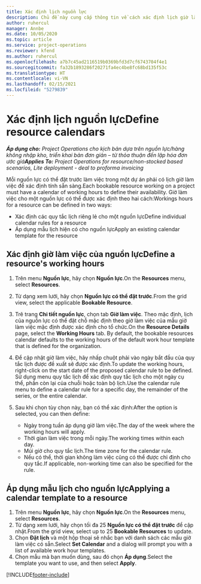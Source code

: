 ```yaml
---
title: Xác định lịch nguồn lực
description: Chủ đề này cung cấp thông tin về cách xác định lịch giờ làm việc cho các nguồn lực trong Project Operations.
author: ruhercul
manager: Annbe
ms.date: 10/05/2020
ms.topic: article
ms.service: project-operations
ms.reviewer: kfend
ms.author: ruhercul
ms.openlocfilehash: a7b7c45ad2116519b0369bfd3d7cf6743704f4e1
ms.sourcegitcommit: fa32b1893286f20271fa4ec4be8fc68bd135f53c
ms.translationtype: HT
ms.contentlocale: vi-VN
ms.lasthandoff: 02/15/2021
ms.locfileid: "5279839"
---
```

# <a name="define-resource-calendars"></a><span data-ttu-id="6eaca-103">Xác định lịch nguồn lực</span><span class="sxs-lookup"><span data-stu-id="6eaca-103">Define resource calendars</span></span>

<span data-ttu-id="6eaca-104">_**Áp dụng cho:** Project Operations cho kịch bản dựa trên nguồn lực/hàng không nhập kho, triển khai bản đơn giản – từ thỏa thuận đến lập hóa đơn ước giá_</span><span class="sxs-lookup"><span data-stu-id="6eaca-104">_**Applies To:** Project Operations for resource/non-stocked based scenarios, Lite deployment - deal to proforma invoicing_</span></span>

<span data-ttu-id="6eaca-105">Mỗi nguồn lực có thể đặt trước làm việc trong một dự án phải có lịch giờ làm việc để xác định tính sẵn sàng.</span><span class="sxs-lookup"><span data-stu-id="6eaca-105">Each bookable resource working on a project must have a calendar of working hours to define their availability.</span></span> <span data-ttu-id="6eaca-106">Giờ làm việc cho một nguồn lực có thể được xác định theo hai cách:</span><span class="sxs-lookup"><span data-stu-id="6eaca-106">Workings hours for a resource can be defined in two ways:</span></span> 

   - <span data-ttu-id="6eaca-107">Xác định các quy tắc lịch riêng lẻ cho một nguồn lực</span><span class="sxs-lookup"><span data-stu-id="6eaca-107">Define individual calendar rules for a resource</span></span>
   - <span data-ttu-id="6eaca-108">Áp dụng mẫu lịch hiện có cho nguồn lực</span><span class="sxs-lookup"><span data-stu-id="6eaca-108">Apply an existing calendar template for the resource</span></span>

## <a name="define-a-resources-working-hours"></a><span data-ttu-id="6eaca-109">Xác định giờ làm việc của nguồn lực</span><span class="sxs-lookup"><span data-stu-id="6eaca-109">Define a resource's working hours</span></span>

1. <span data-ttu-id="6eaca-110">Trên menu **Nguồn lực**, hãy chọn **Nguồn lực**.</span><span class="sxs-lookup"><span data-stu-id="6eaca-110">On the **Resources** menu, select **Resources**.</span></span>
2. <span data-ttu-id="6eaca-111">Từ dạng xem lưới, hãy chọn **Nguồn lực có thể đặt trước**.</span><span class="sxs-lookup"><span data-stu-id="6eaca-111">From the grid view, select the applicable **Bookable Resource**.</span></span>
3. <span data-ttu-id="6eaca-112">Trê trang **Chi tiết nguồn lực**, chọn tab **Giờ làm việc**. Theo mặc định, lịch của nguồn lực có thể đặt chỗ mặc định theo giờ làm việc của mẫu giờ làm việc mặc định được xác định cho tổ chức.</span><span class="sxs-lookup"><span data-stu-id="6eaca-112">On the **Resource Details** page, select the **Working Hours** tab. By default, the bookable resources calendar defaults to the working hours of the default work hour template that is defined for the organization.</span></span>
4. <span data-ttu-id="6eaca-113">Để cập nhật giờ làm việc, hãy nhấp chuột phải vào ngày bắt đầu của quy tắc lịch được đề xuất sẽ được xác định.</span><span class="sxs-lookup"><span data-stu-id="6eaca-113">To update the working hours, right-click on the start date of the proposed calendar rule to be defined.</span></span> <span data-ttu-id="6eaca-114">Sử dụng menu quy tắc lịch để xác định quy tắc lịch cho một ngày cụ thể, phần còn lại của chuỗi hoặc toàn bộ lịch.</span><span class="sxs-lookup"><span data-stu-id="6eaca-114">Use the calendar rule menu to define a calendar rule for a specific day, the remainder of the series, or the entire calendar.</span></span>
5. <span data-ttu-id="6eaca-115">Sau khi chọn tùy chọn này, bạn có thể xác định:</span><span class="sxs-lookup"><span data-stu-id="6eaca-115">After the option is selected, you can then define:</span></span>

    - <span data-ttu-id="6eaca-116">Ngày trong tuần áp dụng giờ làm việc.</span><span class="sxs-lookup"><span data-stu-id="6eaca-116">The day of the week where the working hours will apply.</span></span>
    - <span data-ttu-id="6eaca-117">Thời gian làm việc trong mỗi ngày.</span><span class="sxs-lookup"><span data-stu-id="6eaca-117">The working times within each day.</span></span>
    - <span data-ttu-id="6eaca-118">Múi giờ cho quy tắc lịch.</span><span class="sxs-lookup"><span data-stu-id="6eaca-118">The time zone for the calendar rule.</span></span>
    - <span data-ttu-id="6eaca-119">Nếu có thể, thời gian không làm việc cũng có thể được chỉ định cho quy tắc.</span><span class="sxs-lookup"><span data-stu-id="6eaca-119">If applicable, non-working time can also be specified for the rule.</span></span>

## <a name="applying-a-calendar-template-to-a-resource"></a><span data-ttu-id="6eaca-120">Áp dụng mẫu lịch cho nguồn lực</span><span class="sxs-lookup"><span data-stu-id="6eaca-120">Applying a calendar template to a resource</span></span>

1. <span data-ttu-id="6eaca-121">Trên menu **Nguồn lực**, hãy chọn **Nguồn lực**.</span><span class="sxs-lookup"><span data-stu-id="6eaca-121">On the **Resources** menu, select **Resources**.</span></span>
2. <span data-ttu-id="6eaca-122">Từ dạng xem lưới, hãy chọn tối đa 25 **Nguồn lực có thể đặt trước** để cập nhật.</span><span class="sxs-lookup"><span data-stu-id="6eaca-122">From the grid view, select up to 25 **Bookable Resources** to update.</span></span>
3. <span data-ttu-id="6eaca-123">Chọn **Đặt lịch** và một hộp thoại sẽ nhắc bạn với danh sách các mẫu giờ làm việc có sẵn.</span><span class="sxs-lookup"><span data-stu-id="6eaca-123">Select **Set Calendar** and a dialog will prompt you with a list of available work hour templates.</span></span>
4. <span data-ttu-id="6eaca-124">Chọn mẫu mà bạn muốn dùng, sau đó chọn **Áp dụng**.</span><span class="sxs-lookup"><span data-stu-id="6eaca-124">Select the template you want to use, and then select **Apply**.</span></span>


[!INCLUDE[footer-include](../includes/footer-banner.md)]